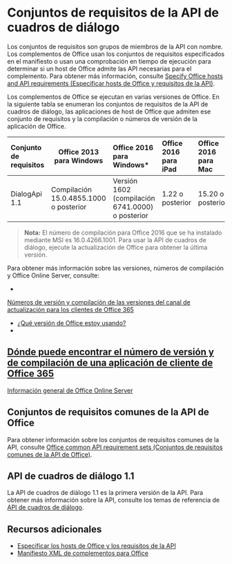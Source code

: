 
# <a name="dialog-api-requirement-sets"></a>Conjuntos de requisitos de la API de cuadros de diálogo

Los conjuntos de requisitos son grupos de miembros de la API con nombre. Los complementos de Office usan los conjuntos de requisitos especificados en el manifiesto o usan una comprobación en tiempo de ejecución para determinar si un host de Office admite las API necesarias para el complemento. Para obtener más información, consulte [Specify Office hosts and API requirements (Especificar hosts de Office y requisitos de la API)](../../docs/overview/specify-office-hosts-and-api-requirements.md).

Los complementos de Office se ejecutan en varias versiones de Office. En la siguiente tabla se enumeran los conjuntos de requisitos de la API de cuadros de diálogo, las aplicaciones de host de Office que admiten ese conjunto de requisitos y la compilación o números de versión de la aplicación de Office.

|  Conjunto de requisitos  |  Office 2013 para Windows | Office 2016 para Windows*   |  Office 2016 para iPad  |  Office 2016 para Mac  | Office Online  |  Office Online Server  |
|:-----|-----|:-----|:-----|:-----|:-----|:-----|
| DialogApi 1.1  | Compilación 15.0.4855.1000 o posterior | Versión 1602 (compilación 6741.0000) o posterior | 1.22 o posterior | 15.20 o posterior| Enero de 2017 | Versión 1608 (compilación 7601.6800) o posterior|

>**Nota:** El número de compilación para Office 2016 que se ha instalado mediante MSI es 16.0.4266.1001. Para usar la API de cuadros de diálogo, ejecute la actualización de Office para obtener la última versión. 

Para obtener más información sobre las versiones, números de compilación y Office Online Server, consulte:

- 
  [Números de versión y compilación de las versiones del canal de actualización para los clientes de Office 365](https://technet.microsoft.com/en-us/library/mt592918.aspx)
- [¿Qué versión de Office estoy usando?](https://support.office.com/en-us/article/What-version-of-Office-am-I-using-932788b8-a3ce-44bf-bb09-e334518b8b19?ui=en-US&rs=en-US&ad=US&fromAR=1)
- 
  [Dónde puede encontrar el número de versión y de compilación de una aplicación de cliente de Office 365](https://technet.microsoft.com/en-us/library/mt592918.aspx#Anchor_1)
- 
  [Información general de Office Online Server](https://technet.microsoft.com/en-us/library/jj219437(v=office.16).aspx)

## <a name="office-common-api-requirement-sets"></a>Conjuntos de requisitos comunes de la API de Office
Para obtener información sobre los conjuntos de requisitos comunes de la API, consulte [Office common API requirement sets (Conjuntos de requisitos comunes de la API de Office)](office-add-in-requirement-sets.md).

## <a name="dialog-api-11"></a>API de cuadros de diálogo 1.1 
La API de cuadros de diálogo 1.1 es la primera versión de la API. Para obtener más información sobre la API, consulte los temas de referencia de [API de cuadros de diálogo](../shared/officeui.md).

## <a name="additional-resources"></a>Recursos adicionales

- [Especificar los hosts de Office y los requisitos de la API](../../docs/overview/specify-office-hosts-and-api-requirements.md)
- [Manifiesto XML de complementos para Office](../../docs/overview/add-in-manifests.md)

